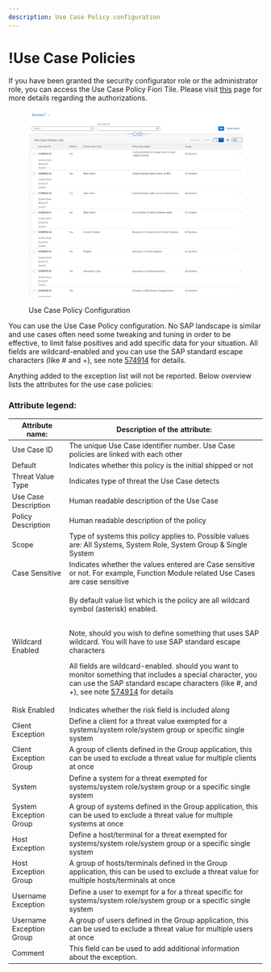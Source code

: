 ```yaml
---
description: Use Case Policy configuration
---
```


# !Use Case Policies

If you have been granted the security configurator role or the administrator role, you can access the Use Case Policy Fiori Tile. Please visit [this](../system-configuration-fiori-application/users-and-authorizations/authorizations.md) page for more details regarding the authorizations.

<figure><img src="../../.gitbook/assets/image (1).png" alt=""><figcaption><p>Use Case Policy Configuration</p></figcaption></figure>

You can use the Use Case Policy configuration. No SAP landscape is similar and use cases often need some tweaking and tuning in order to be effective, to limit false positives and add specific data for your situation. All fields are wildcard-enabled and you can use the SAP standard escape characters (like # and +), see note [574914](https://launchpad.support.sap.com/#/notes/574914) for details.

Anything added to the exception list will not be reported. Below overview lists the attributes for the use case policies:

### **Attribute legend:**

| Attribute name:          | Description of the attribute:                                                                                                                                                                                                                                                                                                                                                                                                                                                                                   |
| ------------------------ | --------------------------------------------------------------------------------------------------------------------------------------------------------------------------------------------------------------------------------------------------------------------------------------------------------------------------------------------------------------------------------------------------------------------------------------------------------------------------------------------------------------- |
| Use Case ID              | The unique Use Case identifier number. Use Case policies are linked with each other                                                                                                                                                                                                                                                                                                                                                                                                                             |
| Default                  | Indicates whether this policy is the initial shipped or not                                                                                                                                                                                                                                                                                                                                                                                                                                                     |
| Threat Value Type        | Indicates type of threat the Use Case detects                                                                                                                                                                                                                                                                                                                                                                                                                                                                   |
| Use Case Description     | Human readable description of the Use Case                                                                                                                                                                                                                                                                                                                                                                                                                                                                      |
| Policy Description       | Human readable description of the policy                                                                                                                                                                                                                                                                                                                                                                                                                                                                        |
| Scope                    | Type of systems this policy applies to. Possible values are: All Systems, System Role, System Group & Single System                                                                                                                                                                                                                                                                                                                                                                                             |
| Case Sensitive           | Indicates whether the values entered are Case sensitive or not. For example, Function Module related Use Cases are case sensitive                                                                                                                                                                                                                                                                                                                                                                               |
| Wildcard Enabled         | <p>By default value list which is the policy are all wildcard symbol (asterisk) enabled.</p><p><br>Note, should you wish to define something that uses SAP wildcard. You will have to use SAP standard escape characters </p><p></p><p>All fields are wildcard-enabled. should you want to monitor something that includes a special character, you can use the SAP standard escape characters (like #, and +), see note  <a href="https://launchpad.support.sap.com/#/notes/574914">574914</a> for details</p> |
| Risk Enabled             | Indicates whether the risk field is included along                                                                                                                                                                                                                                                                                                                                                                                                                                                              |
| Client Exception         | Define a client for a threat value exempted for a systems/system role/system group or specific single system                                                                                                                                                                                                                                                                                                                                                                                                    |
| Client Exception Group   | A group of clients defined in the Group application, this can be used to exclude a threat value for multiple clients at once                                                                                                                                                                                                                                                                                                                                                                                    |
| System                   | Define a system for a threat exempted for systems/system role/system group or a specific single system                                                                                                                                                                                                                                                                                                                                                                                                          |
| System Exception Group   | A group of systems defined in the Group application, this can be used to exclude a threat value for multiple systems at once                                                                                                                                                                                                                                                                                                                                                                                    |
| Host Exception           | Define a host/terminal for a threat exempted for systems/system role/system group or a specific single system                                                                                                                                                                                                                                                                                                                                                                                                   |
| Host Exception Group     | A group of hosts/terminals defined in the Group application, this can be used to exclude a threat value for multiple hosts/terminals at once                                                                                                                                                                                                                                                                                                                                                                    |
| Username Exception       | Define a user to exempt for a for a threat specific for systems/system role/system group or a specific single system                                                                                                                                                                                                                                                                                                                                                                                            |
| Username Exception Group | A group of users defined in the Group application, this can be used to exclude a threat value for multiple users at once                                                                                                                                                                                                                                                                                                                                                                                        |
| Comment                  | This field can be used to add additional information about the exception.                                                                                                                                                                                                                                                                                                                                                                                                                                       |

